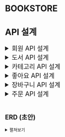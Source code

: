 # BOOKSTORE

# API 설계

<details>
    <summary style="font-size: 1.5em;"> 회원 API 설계 </summary>
    <div markdown="1">

### 1. 회원 가입

-   Method
    -   POST
-   URI
    -   /join
-   HTTP status code
    -   성공 201
-   Request Body
    ```javascript
    {
        email: "사용자가 입력한 이메일",
        password: "사용자가 입력한 비밀번호"
    }
    ```
-   Response Body

### 2. 로그인

-   Method
    -   POST
-   URI
    -   /login
-   HTTP status code
    -   성공 200
-   Request Body
    ```javascript
    {
        email: "사용자가 입력한 이메일",
        password: "사용자가 입력한 비밀번호"
    }
    ```
-   Response Body
    -   JWT Token

### 3. 비밀번호 초기화 요청

-   Method
    -   POST
-   URI
    -   /reset
-   HTTP status code
    -   성공 200
-   Request Body
    ```javascript
    {
        email: '사용자가 입력한 이메일',
        password: '사용자가 입력한 비밀번호'
    }
    ```
-   Response Body
    ```javascript
    {
        email: '사용자가 입력한 이메일',
    }
    ```

### 4. 비밀번호 초기화 (수정)

-   Method
    -   PUT
-   URI
    -   /reset
-   HTTP status code
    -   성공 200
-   Request Body
    ```javascript
    {
        email: '비밀번호 초기화 요청 페이지에서 입력했던 이메일',
        password: '사용자가 입력한 비밀번호'
    }
    ```
-   Response Body

        </div>

</details>
<details>
    <summary style="font-size: 1.5em;"> 도서 API 설계 </summary>
    <div markdown="2">

### 1. 전체 도서 조회

-   추가 고려 사항
    -   이미지 경로
    -   n개씩 보내주기
-   Method
    -   GET
-   URI
    -   /books?limit={page당 도서 수}&currentPage={현재 page}
-   HTTP status code
    -   성공 200
-   Request Body

-   Response Body

    ```javascript
    /*
    전체 도서 목록에는 도서의 상세 정보를 포함합니다
    필요한 데이터만 선별하여 구현 부탁드립니다
    */
    [
        {
            book_id: 도서 id,
            title: "도서 제목",
            img: 이미지 id(picsum image #id)
            author: "도서 작가",
            summary: "도서 요약 설명",
            price: 가격,
            likes: 좋아요 수,
            published_date: "출간일"
        },
        {
            book_id: 도서 id,
            title: "도서 제목",
            img: 이미지 id(picsum image #id)
            author: "도서 작가",
            summary: "도서 요약 설명",
            price: 가격,
            likes: 좋아요 수,
            published_date: "출간일"
        }
        ...
    ]

    ```

### 2. 개별 도서 조회

-   추가 고려 사항
    -   이미지 경로
-   Method
    -   GET
-   URI
    -   /books/{bookId}
-   HTTP status code
    -   성공 200
-   Request Body

-   Response Body

    ```javascript
    {
        book_id: 도서 id,
        title: "도서 제목",
        img: 이미지 id(picsum image #id)
        category_name: "도서 카테고리 이름",
        form: "도서 포맷",
        author: "도서 작가",
        isbn: "isbn",
        pages: "쪽 수",
        summary: "도서 요약 설명",
        detail: "도서 상세 설명",
        contents: "목차",
        price: 가격,
        likes: 좋아요 수,
        published_date: "출간일"
    }

    ```

### 3. 카테고리별 도서 목록 조회

-   고려 사항
    -   news: true => 신간 조회(기준: 출간일 30일 이내)(완료)
-   Method
    -   GET
-   URI
    -   /books?categoryId={categoryId}&news={boolean}
-   HTTP status code
    -   성공 200
-   Request Body
-   Response Body

    ```javascript
    [
        {
            book_id: 도서 id,
            category_id: 도서 카테고리 id,
            title: "도서 제목",
            img: 이미지 id(picsum image #id)
            author: "도서 작가",
            summary: "도서 요약 설명",
            price: 가격,
            likes: 좋아요 수,
            published_date: "출간일"
        },
        {
            book_id: 도서 id,
            category_id: 도서 카테고리 id,
            title: "도서 제목",
            img: 이미지 id(picsum image #id)
            category: "도서 카테고리",
            author: "도서 작가",
            summary: "도서 요약 설명",
            price: 가격,
            likes: 좋아요 수,
            published_date: "출간일"
        }
        ...
    ]

    ```

    </div>

</details>

<details>
    <summary style="font-size: 1.5em;"> 카테고리 API 설계 </summary>
    <div markdown="3">

### 1. 카테고리 전체 조회

-   Method
    -   GET
-   URI
    -   /category
-   HTTP status code
    -   성공 200
-   Request Body

-   Response Body

    ```javascript
    [
        {
            id: 0,
            category_name: "동화"
        },
        {
            id: 1,
            category_name: "소설"
        }
        ...
    ]
    ```

    </div>

</details>

<details>
    <summary style="font-size: 1.5em;"> 좋아요 API 설계 </summary>
    <div markdown="4">

### 1. 좋아요 추가

-   Method
    -   POST
-   URI
    -   /likes/{book_id}
-   HTTP status code

    -   성공 200

-   header
    -   token
-   Request Body

-   Response Body

### 2. 좋아요 취소

-   Method
    -   DELETE
-   URI
    -   /likes/{book_id}
-   HTTP status code
    -   성공 200
-   Request Body

-   Response Body
    </div>

</details>

<details>
    <summary style="font-size: 1.5em;"> 장바구니 API 설계 </summary>
    <div markdown="5">

### 1. 장바구니 담기

-   Method
    -   POST
-   URI
    -   /cart
-   HTTP status code
    -   성공 201
-   Request Body

    ```javascript
    {
        book_id: 도서 id,
        count: 수량
    }
    ```

-   Response Body

### 2. 장바구니 조회

-   Method
    -   GET
-   URI
    -   /cart
-   HTTP status code
    -   성공 200
-   Request Body
-   Response Body

    ```javascript
    [
        {
            book_id: 도서 id,
            title: "도서 제목",
            summary: "도서 요약",
            count: 수량,
            price: 가격
        },
        {
            book_id: 도서 id,
            title: "도서 제목",
            summary: "도서 요약",
            count: 수량,
            price: 가격
        },
        ...
    ]
    ```

### 3. 장바구니 삭제

-   Method
    -   DELETE
-   URI
    -   /cart/{cart_id}
-   HTTP status code
    -   성공 200
-   Request Body

-   Response Body

### 4. (장바구니에서 선택한) 주문 "예상" 상품 목록 조회

-   Method
    -   GET
-   URI
    -   /cart
-   HTTP status code
    -   성공 200
-   Request Body

    ```javascript
    [
        {cart_item_id: 장바구니 도서 id},
        {cart_item_id: 장바구니 도서 id},
        ...
    ]
    ```

-   Response Body

    ```javascript
    [
        {
            cart_item_id: 장바구니 도서 id,
            book_id: 도서 id,
            title: "도서 제목",
            summary: "도서 요약",
            count: 수량,
            price: 가격
        },
        {
            cart_item_id: 장바구니 도서 id,
            book_id: 도서 id,
            title: "도서 제목",
            summary: "도서 요약",
            count: 수량,
            price: 가격
        },
        ...
    ]
    ```

    </div>

</details>

<details>
    <summary style="font-size: 1.5em;"> 주문 API 설계 </summary>
    <div markdown="6">

### 1. 주문하기

-   고려 사항

    -   주문하기 = 주문 등록(INSERT)
    -   장바구니 테이블에서 주문된 상품(DELETE)

-   Method
    -   POST
-   URI
    -   /orders
-   HTTP status code
    -   성공 201
-   Request Body

    ```javascript
    {
        items:
        [
            {
                cart_item_id: 장바구니 도서 id,
                book_id: 도서 id,
                count: 수량
            },
            {
                cart_item_id: 장바구니 도서 id,
                book_id: 도서 id,
                count: 수량
            }
            ...
        ]
        delivery: {
            adress: "주소",
            receiver: "받는 사람",
            contact: "010-0000-0000",
        }
        book_title: "대표 책 제목",
        total_price: "총 금액",
        total_count: "총 수량"
    }
    ```

-   Response Body

### 2. 주문 내역 조회

-   Method
    -   GET
-   URI
    -   /orders
-   HTTP status code
    -   성공 200
-   Request Body

-   Response Body
    ```javascript
    [
        {
            order_id: "주문 id",
            created_at: "주문 일자",
            delivery: {
                adress: "배송지 주소",
                receiver: "받는 사람 이름",
                contact: "010-0000-0000",
            },
            book_title: "대표 책 제목",
            total_price: "총 결제 금액",
            total_count: "총 수량"
        },
        {
            order_id: "주문 id",
            created_at: "주문 일자",
            delivery: {
                adress: "배송지 주소",
                receiver: "받는 사람 이름",
                contact: "010-0000-0000",
            },
            book_title: "대표 책 제목",
            total_price: "총 결제 금액",
            total_count: "총 수량"
        }
        ...
    ]
    ```

### 3. 주문 상세 상품 조회

-   Method
    -   GET
-   URI
    -   /orders/{order_id}
-   HTTP status code
    -   성공 200
-   Request Body

-   Response Body

    ```javascript
    [
        {
            book_id: "도서 id",
            title: "책 제목",
            author: "작가명",
            price: 가격,
            count: 수량,
        },
        {
            book_id: "도서 id",
            title: "책 제목",
            author: "작가명",
            price: 가격,
            count: 수량,
        }
        ...
    ]
    ```

    </div>

</details>

<br>

## ERD (초안)

<details>
<summary> 펼쳐보기 </summary>
<div markdown="1">

![book_store_erd](https://github.com/namu56/book-store-project/assets/107787137/8c4fe903-971e-436c-8191-05c8025ef68c)

</div>
</details>
